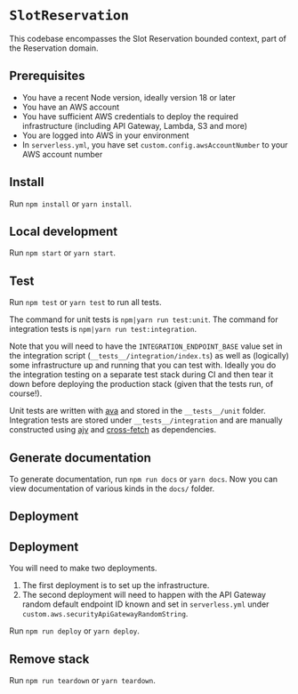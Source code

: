 # `SlotReservation`

This codebase encompasses the Slot Reservation bounded context, part of the Reservation domain.

## Prerequisites

- You have a recent Node version, ideally version 18 or later
- You have an AWS account
- You have sufficient AWS credentials to deploy the required infrastructure (including API Gateway, Lambda, S3 and more)
- You are logged into AWS in your environment
- In `serverless.yml`, you have set `custom.config.awsAccountNumber` to your AWS account number

## Install

Run `npm install` or `yarn install`.

## Local development

Run `npm start` or `yarn start`.

## Test

Run `npm test` or `yarn test` to run all tests.

The command for unit tests is `npm|yarn run test:unit`. The command for integration tests is `npm|yarn run test:integration`.

Note that you will need to have the `INTEGRATION_ENDPOINT_BASE` value set in the integration script (`__tests__/integration/index.ts`) as well as (logically) some infrastructure up and running that you can test with. Ideally you do the integration testing on a separate test stack during CI and then tear it down before deploying the production stack (given that the tests run, of course!).

Unit tests are written with [ava](https://github.com/avajs/ava) and stored in the `__tests__/unit` folder. Integration tests are stored under `__tests__/integration` and are manually constructed using [ajv](https://ajv.js.org) and [cross-fetch](https://www.npmjs.com/package/cross-fetch) as dependencies.

## Generate documentation

To generate documentation, run `npm run docs` or `yarn docs`. Now you can view documentation of various kinds in the `docs/` folder.

## Deployment

## Deployment

You will need to make two deployments.

1. The first deployment is to set up the infrastructure.
2. The second deployment will need to happen with the API Gateway random default endpoint ID known and set in `serverless.yml` under `custom.aws.securityApiGatewayRandomString`.

Run `npm run deploy` or `yarn deploy`.

## Remove stack

Run `npm run teardown` or `yarn teardown`.
